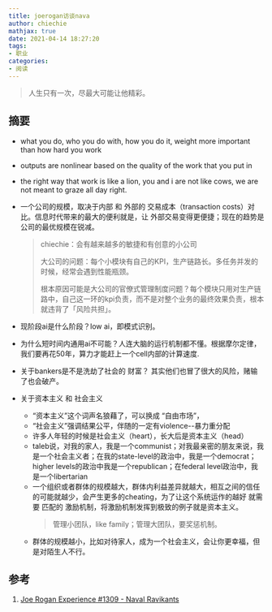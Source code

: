 ```yaml
---
title: joerogan访谈nava
author: chiechie
mathjax: true
date: 2021-04-14 18:27:20
tags:
- 职业
categories:
- 阅读
---
```


> 人生只有一次，尽最大可能让他精彩。

## 摘要

- what you do, who you do with, how you do it, weight more important than how hard you work
- outputs are nonlinear based on the quality of the work that you put in 
- the right way that work is like a lion, you and i are not like cows, we are not meant to graze all day right.
- 一个公司的规模，取决于内部 和 外部的 交易成本（transaction costs）对比。信息时代带来的最大的便利就是，让 外部交易变得更便捷；现在的趋势是公司的最优规模在锐减。
  
  > chiechie：会有越来越多的敏捷和有创意的小公司
  > 
  > 大公司的问题：每个小模块有自己的KPI，生产链路长。多任务并发的时候，经常会遇到性能瓶颈。
  >
  > 根本原因可能是大公司的官僚式管理制度问题？每个模块只用对生产链路中，自己这一环的kpi负责，而不是对整个业务的最终效果负责，根本就违背了「风险共担」。

- 现阶段ai是什么阶段？low ai，即模式识别。
- 为什么短时间内通用ai不可能？人连大脑的运行机制都不懂。根据摩尔定律，我们要再花50年，算力才能赶上一个cell内部的计算速度.
- 关于bankers是不是洗劫了社会的 财富？ 其实他们也冒了很大的风险，赌输了也会破产。
- 关于资本主义 和 社会主义
    - “资本主义”这个词声名狼藉了，可以换成 “自由市场”，
    - “社会主义”强调结果公平，伴随的一定有violence--暴力重分配
    - 许多人年轻的时候是社会主义（heart），长大后是资本主义（head）
    - taleb说，对我的家人，我是一个communist；对我最亲密的朋友来说，我是一个社会主义者；在我的state-level的政治中，我是一个democrat；higher levels的政治中我是一个republican；在federal level政治中，我是一个libertarian
    - 一个组织或者群体的规模越大，群体内利益差异就越大，相互之间的信任的可能就越少，会产生更多的cheating，为了让这个系统运作的越好 就需要 匹配的 激励机制，将激励机制发挥到极致的例子就是资本主义。
      > 管理小团队，like family；管理大团队，要奖惩机制。
    - 群体的规模越小，比如对待家人，成为一个社会主义，会让你更幸福，但是对陌生人不行。

## 参考

1. [Joe Rogan Experience #1309 - Naval Ravikants](https://www.youtube.com/watch?v=3qHkcs3kG44)